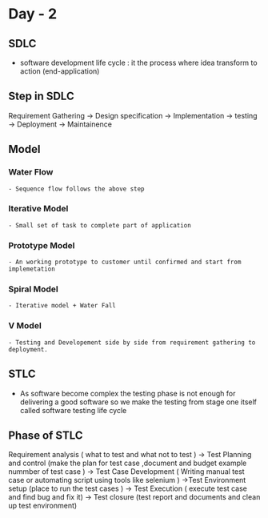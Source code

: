 # Day - 2

## SDLC

- software development life cycle : it the process where idea transform to action (end-application)

## Step in SDLC

Requirement Gathering -> Design specification -> Implementation -> testing -> Deployment -> Maintainence

## Model

### Water Flow 
    - Sequence flow follows the above step

### Iterative Model
    - Small set of task to complete part of application

### Prototype Model
    - An working prototype to customer until confirmed and start from implemetation

### Spiral  Model
    - Iterative model + Water Fall

### V Model
    - Testing and Developement side by side from requirement gathering to deployment.

## STLC

- As software become complex the testing phase is not enough for delivering a good software so we make the testing from stage one itself called software testing life cycle

## Phase of STLC

Requirement analysis ( what to test and what not to test ) -> Test Planning and control (make the plan for test case ,document and budget example nummber of test case ) -> Test Case Development ( Writing manual test case or automating script using tools like selenium ) ->Test Environment setup (place to run the test cases ) -> Test Execution ( execute test case and find bug and fix it) -> Test closure (test report and documents and clean up test environment)